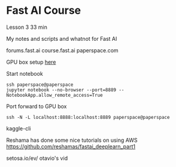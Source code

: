 # Fast AI Course

Lesson 3 33 min

My notes and scripts and whatnot for Fast AI

forums.fast.ai
course.fast.ai
paperspace.com

GPU box setup [here](https://github.com/reshamas/fastai_deeplearn_part1/blob/master/tools/paperspace.md)

Start notebook
```
ssh paperspace@paperspace
jupyter notebook --no-browser --port=8889 --NotebookApp.allow_remote_access=True
```

Port forward to GPU box
```
ssh -N -L localhost:8888:localhost:8889 paperspace@paperspace
```

kaggle-cli

Reshama has done some nice tutorials on using AWS
https://github.com/reshamas/fastai_deeplearn_part1


setosa.io/ev/
otavio's vid
